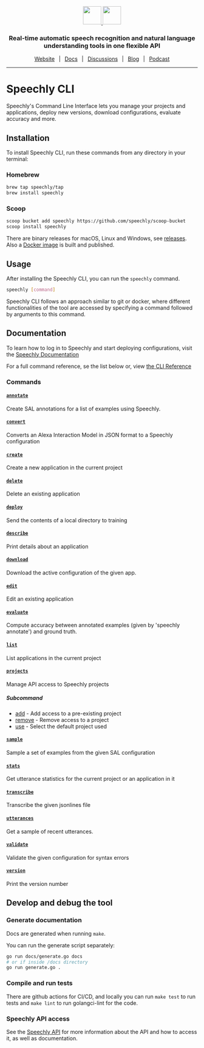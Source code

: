 <div align="center" markdown="1">
<a href="https://www.speechly.com/#gh-light-mode-only">
   <img src="https://d33wubrfki0l68.cloudfront.net/f15fc952956e1952d6bd23661b7a7ee6b775faaa/c1b30/img/speechly-logo-duo-black.svg" height="48" />
</a>
<a href="https://www.speechly.com/#gh-dark-mode-only">
   <img src="https://d33wubrfki0l68.cloudfront.net/5622420d87a4aad61e39418e6be5024c56d4cd1d/94452/img/speechly-logo-duo-white.svg" height="48" />
</a>

### Real-time automatic speech recognition and natural language understanding tools in one flexible API

[Website](https://www.speechly.com/)
&ensp;|&ensp;
[Docs](https://docs.speechly.com/)
&ensp;|&ensp;
[Discussions](https://github.com/speechly/speechly/discussions)
&ensp;|&ensp;
[Blog](https://www.speechly.com/blog/)
&ensp;|&ensp;
[Podcast](https://anchor.fm/the-speechly-podcast)

---
</div>

# Speechly CLI

Speechly's Command Line Interface lets you manage your projects and applications, deploy new versions, download configurations, evaluate accuracy and more.

## Installation

To install Speechly CLI, run these commands from any directory in your terminal:

### Homebrew

```bash
brew tap speechly/tap
brew install speechly
```

### Scoop

```bash
scoop bucket add speechly https://github.com/speechly/scoop-bucket
scoop install speechly
```

There are binary releases for macOS, Linux and Windows, see [releases](https://github.com/speechly/cli/releases). Also a [Docker image](https://hub.docker.com/repository/docker/speechly/cli) is built and published.

## Usage

After installing the Speechly CLI, you can run the `speechly` command.

```bash
speechly [command]
```

Speechly CLI follows an approach similar to git or docker, where different functionalities of the tool are accessed by specifying a command followed by arguments to this command.


## Documentation

To learn how to log in to Speechly and start deploying configurations, visit the [Speechly Documentation](https://docs.speechly.com/dev-tools/command-line-tool/)

For a full command reference, se the list below or, view [the CLI Reference](docs)

### Commands

#### [`annotate`](docs/annotate.md)
Create SAL annotations for a list of examples using Speechly.

#### [`convert`](docs/convert.md)
Converts an Alexa Interaction Model in JSON format to a Speechly configuration

#### [`create`](docs/create.md)
Create a new application in the current project

#### [`delete`](docs/delete.md)
Delete an existing application

#### [`deploy`](docs/deploy.md)
Send the contents of a local directory to training

#### [`describe`](docs/describe.md)
Print details about an application

#### [`download`](docs/download.md)
Download the active configuration of the given app.

#### [`edit`](docs/edit.md)
Edit an existing application

#### [`evaluate`](docs/evaluate.md)
Compute accuracy between annotated examples (given by 'speechly annotate') and ground truth.

#### [`list`](docs/list.md)
List applications in the current project

#### [`projects`](docs/projects.md)
Manage API access to Speechly projects

##### Subcommand

- [add](docs/projects_add.md) - Add access to a pre-existing project
- [remove](docs/projects_remove.md) - Remove access to a project
- [use](docs/projects_use.md) - Select the default project used

#### [`sample`](docs/sample.md)
Sample a set of examples from the given SAL configuration

#### [`stats`](docs/stats.md)
Get utterance statistics for the current project or an application in it

#### [`transcribe`](docs/transcribe.md)
Transcribe the given jsonlines file

#### [`utterances`](docs/utterances.md)
Get a sample of recent utterances.

#### [`validate`](docs/validate.md)
Validate the given configuration for syntax errors

#### [`version`](docs/version.md)
Print the version number

## Develop and debug the tool

### Generate documentation

Docs are generated when running `make`. 

You can run the generate script separately:

```bash
go run docs/generate.go docs
# or if inside /docs directory
go run generate.go .
```

### Compile and run tests

There are github actions for CI/CD, and locally you can run `make test` to run tests and `make lint` to run golangci-lint for the code.

### Speechly API access

See the [Speechly API](https://github.com/speechly/api) for more information about the API and how to access it, as well as documentation.
